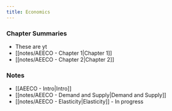 ```yaml
---
title: Economics
---
```

### Chapter Summaries
- These are yt
- [[notes/AEECO - Chapter 1|Chapter 1]]
- [[notes/AEECO - Chapter 2|Chapter 2]]

### Notes
- [[AEECO - Intro|Intro]]
- [[notes/AEECO - Demand and Supply|Demand and Supply]]
- [[notes/AEECO - Elasticity|Elasticity]] - In progress







